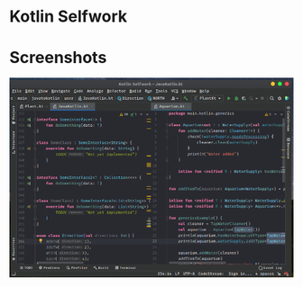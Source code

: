# Kotlin Selfwork

# Screenshots
![Image](src/main/screenshots/Screenshot%20from%202021-07-30%2015-05-12.png "Display Image")

